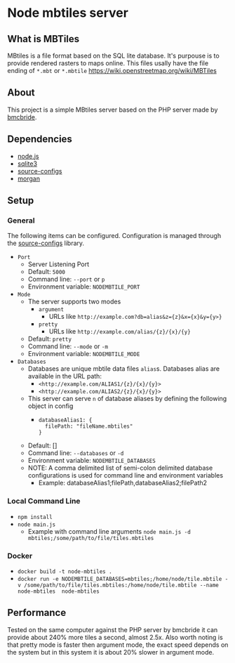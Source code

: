 # Node mbtiles server
## What is MBTiles
MBtiles is a file format based on the SQL lite database. It's purpouse is to provide rendered rasters to maps online. This files usally have the file ending of `*.mbt` or `*.mbtile`
https://wiki.openstreetmap.org/wiki/MBTiles

## About
This project is a simple MBtiles server based on the PHP server made by [bmcbride](https://github.com/bmcbride/PHP-MBTiles-Server).
## Dependencies
* [node.js](https://nodejs.org/en/)
* [sqlite3](https://www.npmjs.com/package/sqlite3)
* [source-configs](https://www.npmjs.com/package/source-configs)
* [morgan](https://www.npmjs.com/package/morgan)

## Setup

### General

The following items can be configured. Configuration is managed through the [source-configs](https://www.npmjs.com/package/source-configs) library.

* `Port`
  * Server Listening Port
  * Default: `5000`
  * Command line: `--port` or `p`
  * Environment variable: `NODEMBTILE_PORT`
* `Mode`
  * The server supports two modes
    * `argument`
      * URLs like `http://example.com?db=alias&z={z}&x={x}&y={y>}`
    * `pretty`
      * URLs like `http://example.com/alias/{z}/{x}/{y}`
  * Default: `pretty`
  * Command line: `--mode` or `-m`
  * Environment variable: `NODEMBTILE_MODE`
* `Databases`
  * Databases are unique mbtile data files `alias`s. Databases alias are available in the URL path:
    * `<http://example.com/ALIAS1/{z}/{x}/{y}>`
    * `<http://example.com/ALIAS2/{z}/{x}/{y}>`
  * This server can serve `n` of database aliases by defining the following object in config
    * ```
      databaseAlias1: {
        filePath: "fileName.mbtiles"
      }
      ```
  * Default: []
  * Command line: `--databases` or `-d`
  * Environment variable: `NODEMBTILE_DATABASES`
  * NOTE: A comma delimited list of semi-colon delimited database configurations is used for command line and environment variables
    * Example: databaseAlias1;filePath,databaseAlias2;filePath2

### Local Command Line

* `npm install`
* `node main.js`
  * Example with command line arguments `node main.js -d mbtiles;/some/path/to/file/tiles.mbtiles`

### Docker

* `docker build -t node-mbtiles .`
* `docker run -e NODEMBTILE_DATABASES=mbtiles;/home/node/tile.mbtile -v /some/path/to/file/tiles.mbtiles:/home/node/tile.mbtile --name node-mbtiles  node-mbtiles`

## Performance
Tested on the same computer against the PHP server by bmcbride it can provide about 240% more tiles a second, almost 2.5x. Also worth noting is that pretty mode is faster then argument mode, the exact speed depends on the system but in this system it is about 20% slower in argument mode.
